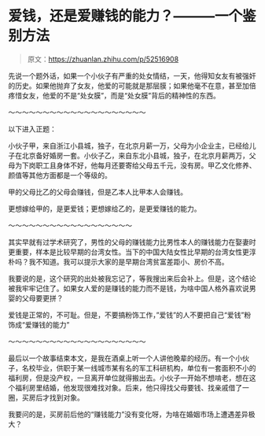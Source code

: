 # 爱钱，还是爱赚钱的能力？———一个鉴别方法

> 原文：<https://zhuanlan.zhihu.com/p/52516908>

先说一个题外话，如果一个小伙子有严重的处女情结，一天，他得知女友有被强奸的历史。如果他抛弃了女友，他爱的可能就是那层膜；如果他毫不在意，甚至加倍疼惜女友，他爱的不是“处女膜”，而是“处女膜”背后的精神性的东西。

～～～～～～～～～～～～～～～～～～～～

以下进入正题：

小伙子甲，来自浙江小县城，独子，在北京月薪一万，父母为小企业主，已经给儿子在北京备好婚房一套。小伙子乙，来自东北小县城，独子，在北京月薪两万，父母为下岗职工且身体不好，他每月还要寄给父母五千元，没有房。甲乙文化修养、颜值等其他方面都是一个等级的。

甲的父母比乙的父母会赚钱，但是乙本人比甲本人会赚钱。

更想嫁给甲的，是更爱钱；更想嫁给乙的，是更爱赚钱的能力。

～～～～～～～～～～～～～～～～～～

其实早就有过学术研究了，男性的父母的赚钱能力比男性本人的赚钱能力在娶妻时更重要，样本是比较早期的台湾女性。当下的中国大陆女性比早期的台湾女性更淳朴吗？我不知道。我可以提示大家的是早期台湾贫富差距小、房价不高。

我要说的是，这个研究的出处被我忘记了，等我搜出来后会补上。但是，这个结论被我牢牢记住了。如果女人爱的是赚钱的能力而不是钱，为啥中国人格外喜欢说男婴的父母要更拼？

爱钱是正常的，不可耻。但是，不要搞粉饰工作，”爱钱”的人不要把自己“爱钱”粉饰成“爱赚钱的能力”

～～～～～～～～～～～～～～～～～～～～

最后以一个故事结束本文，是我在酒桌上听一个人讲他晚辈的经历。有一个小伙子，名校毕业，供职于某一线城市某有名的军工科研机构，单位有一套面积不小的福利房，但是没产权，一旦离开单位就得搬出去。小伙子一开始不想啃老，想在这个福利房里结婚，他发现很难找对象。后来，他只得找父母要钱、找亲戚借了一圈，买房后才找到对象。

我要问的是，买房前后他的“赚钱能力”没有变化呀，为啥在婚姻市场上遭遇差异极大？